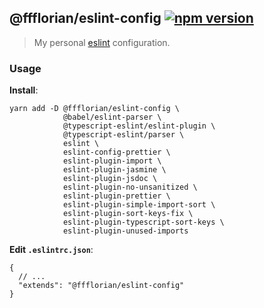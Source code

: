 ## @ffflorian/eslint-config [![npm version](https://img.shields.io/npm/v/@ffflorian/eslint-config.svg)](https://npmjs.com/package/@ffflorian/eslint-config)

> My personal [eslint](https://eslint.org/) configuration.

### Usage

**Install**:

```
yarn add -D @ffflorian/eslint-config \
            @babel/eslint-parser \
            @typescript-eslint/eslint-plugin \
            @typescript-eslint/parser \
            eslint \
            eslint-config-prettier \
            eslint-plugin-import \
            eslint-plugin-jasmine \
            eslint-plugin-jsdoc \
            eslint-plugin-no-unsanitized \
            eslint-plugin-prettier \
            eslint-plugin-simple-import-sort \
            eslint-plugin-sort-keys-fix \
            eslint-plugin-typescript-sort-keys \
            eslint-plugin-unused-imports
```

**Edit `.eslintrc.json`**:

```jsonc
{
  // ...
  "extends": "@ffflorian/eslint-config"
}
```

